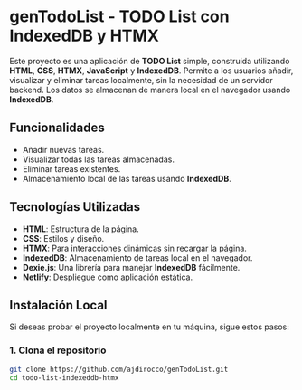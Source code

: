 # genTodoList - TODO List con IndexedDB y HTMX

Este proyecto es una aplicación de **TODO List** simple, construida utilizando **HTML**, **CSS**, **HTMX**, **JavaScript** y **IndexedDB**. Permite a los usuarios añadir, visualizar y eliminar tareas localmente, sin la necesidad de un servidor backend. Los datos se almacenan de manera local en el navegador usando **IndexedDB**.

## Funcionalidades

- Añadir nuevas tareas.
- Visualizar todas las tareas almacenadas.
- Eliminar tareas existentes.
- Almacenamiento local de las tareas usando **IndexedDB**.

## Tecnologías Utilizadas

- **HTML**: Estructura de la página.
- **CSS**: Estilos y diseño.
- **HTMX**: Para interacciones dinámicas sin recargar la página.
- **IndexedDB**: Almacenamiento de tareas local en el navegador.
- **Dexie.js**: Una librería para manejar **IndexedDB** fácilmente.
- **Netlify**: Despliegue como aplicación estática.

## Instalación Local

Si deseas probar el proyecto localmente en tu máquina, sigue estos pasos:

### 1. Clona el repositorio

```bash
git clone https://github.com/ajdirocco/genTodoList.git
cd todo-list-indexeddb-htmx
